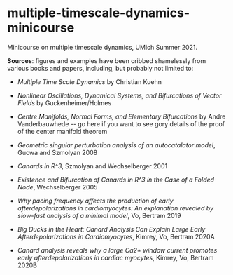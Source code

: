# multiple-timescale-dynamics-minicourse

Minicourse on multiple timescale dynamics, UMich Summer 2021. 

**Sources**: figures and examples have been cribbed shamelessly from various books and papers, including, but probably not limited to:

* _Multiple Time Scale Dynamics_ by Christian Kuehn

* _Nonlinear Oscillations, Dynamical Systems, and Bifurcations of Vector Fields_ by Guckenheimer/Holmes

* _Centre Manifolds, Normal Forms, and Elementary Bifurcations_ by Andre Vanderbauwhede -- go here if you want to see gory details of the proof of the center manifold theorem

* _Geometric singular perturbation analysis of an autocatalator model_, Gucwa and Szmolyan 2008

* _Canards in R^3_, Szmolyan and Wechselberger 2001

* _Existence and Bifurcation of Canards in R^3 in the Case of a Folded Node_, Wechselberger 2005

* _Why pacing frequency affects the production of early afterdepolarizations in cardiomyocytes: An explanation revealed by slow-fast analysis of a minimal model_, Vo, Bertram 2019

* _Big Ducks in the Heart: Canard Analysis Can Explain Large Early Afterdepolarizations in Cardiomyocytes_, Kimrey, Vo, Bertram 2020A

* _Canard analysis reveals why a large Ca2+ window current promotes early afterdepolarizations in cardiac myocytes_, Kimrey, Vo, Bertram 2020B

